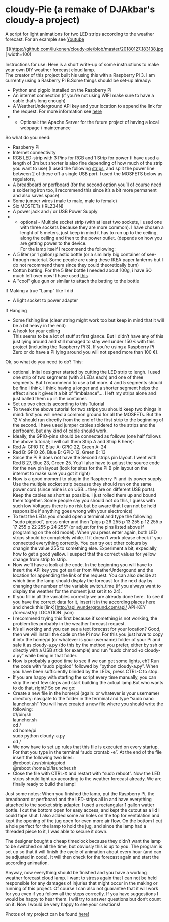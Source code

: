 # cloudy-Pie (a remake of DJAkbar's cloudy-a project)
A  script for light animations for two LED strips according to the weather forecast. For an example see [Youtube](https://www.youtube.com/watch?v=DNXssI4LuMc)  

![](https://github.com/liukonen/cloudy-pie/blob/master/20180127_183138.jpg | width=100)

Instructions for use: 
Here is a short write-up of some instructions to make your own DIY weather forecast cloud lamp.  
The creator of this project built his using this with a Raspberry Pi 3. I am currently using a Rasberry Pi B.Some things should be set-up already:  
+ Python and pigpio installed on the Raspberry Pi  
+ An internet connection (if you’re not using WIFI make sure to have a cable that’s long enough)  
+ A WeatherUnderground API key and your location to append the link for the request. For more information see [here](https://github.com/InitialState/wunderground-sensehat/wiki/Part-1.-How-to-Use-the-Wunderground-API)
+ - Optional: the Apache Server for the future project of having a local webpage / maintenance 

So what do you need:  
+ Raspberry Pi 
+ Internet connectivity 
+ RGB LED-strip with 3 Pins for RGB and 1 Strip for power (I have used a length of 3m but shorter is also fine depending of how much of the strip you want to use) (I used the following [strips](https://www.amazon.com/gp/product/B073NXF8B7/ref=oh_aui_detailpage_o06_s00?ie=UTF8&psc=1), and split the power line between 2 of these off a single USB port. I used the MOSFETS below as regulators,  
+ A breadboard or perfboard (for the second option you’ll of course need a soldering iron too, I recommend this since it’s a bit more permanent and also saves space)
+ Some jumper wires (male to male, male to female)  
+ Six MOSFETs (IRLZ34N)  
+ A power jack and / or USB Power Supply  
+ - optional - Multiple socket strip (with at least two sockets, I used one with three sockets because they are more common). I have chosen a lenght of 5 meters, just keep in mind it has to run up to the ceiling, along the ceiling and then to the power outlet. (depends on how you are getting power to the device.  
For the lamp itself I recommend the following:  
+ A 5 liter (or 1 gallon) plastic bottle (or a similarly big container of see-through material. Some people are using these IKEA paper lanterns but I do not recommend them since they could theoretically burn)  
+ Cotton batting. For the 5 liter bottle I needed about 100g, i have SO much left over now! I have used [this](https://www.idee-shop.com/shop/de/dieprodukte/Basteln/Bastelmaterial/FuellmaterialFell/Fuellwatteweiss250g.html)  
+ A "cool" glue gun or similar to attach the batting to the bottle  

If Making a true "Lamp" like I did
+ A light socket to power adapter


If Hanging
+ Some fishing line (clear string might work too but keep in mind that it will be a bit heavy in the end)  
+ A hook for your ceiling  
This seems to be a lot of stuff at first glance. But I didn’t have any of this just lying around and still managed to stay well under 150 € with this project (including the Raspberry Pi 3). If you’re using a Raspberry Pi Zero or do have a Pi lying around you will not spend more than 100 €).  

Ok, so what do you need to do? This:  
+ optional, inital designer started by cutting the LED strip to lengh. I used one strip of two segments (with 3 LEDs each) and one of three segments. But I recommend to use a bit more. 4 and 5 segments should be fine I think. I think having a longer and a shorter segment helps the effect since it gives it a bit of “imbalance”.... I left my strips alone and just balled them up in the container.
+ Set up two circuits according to this [Tutorial](http://popoklopsi.github.io/RaspberryPi-LedStrip/#!/)
+ To tweak the above tutorial for two strips you should keep two things in mind: first you will need a common ground for all the MOSFETs. But the 12 V should run directly from the end of the first strip to the beginning of the second. I have used jumper cables soldered to the strips and the perfboard, but any kind of cable should work.  
+ Ideally, the GPIO-pins should be connected as follows (one half follows the above tutorial; I will call them Strip A and Strip B here):  
+ Red A: GPIO 17, Blue A: GPIO 22, Green A: 24  
+ Red B: GPIO 26, Blue B: GPIO 12, Green B: 13
+ Since the Pi B does not have the Second strips pin layout. I went with Red B 27, Blue 23, Green 25. You'll also have to adjust the source code for the new pin layout (look for sites for the Pi B pin layout on the internet to make sure you got it right)
+ Now is a good moment to plug in the Raspberry Pi and its power supply. Use the multiple socket strip because they should run on the same power cord (since mine is on USB... they are on different USB ports). Keep the cables as short as possible. I just rolled them up and bound them together. Some people say you should not do this, I guess with such low Voltages there is no risk but be aware that I can not be held responsible if anything goes wrong with your electronics)  
+ To test the LEDs you should open a terminal and type the following “sudo pigpiod”, press enter and then “pigs p 26 255 p 13 255 p 12 255 p 17 255 p 22 255 p 24 255” (or adjust for the pins listed above if programing on the old model). When you press enter again, both LED strips should be completely white. If it doesn’t work please check if you connected everything correctly. You can try out other colours by changin the value 255 to something else. Experiment a bit, expecially how to get a good yellow. I suspect that the correct values for yellow change from strip to strip.  
+ Now we’ll have a look at the code. In the beginning you will have to insert the API key you got earlier from WeatherUndergound and the location for appending the link of the request. You can also decide at which time the lamp should display the forecast for the next day by changing the number of the variable switch_time (if you always want to display the weather for the moment just set it to 24).  
+ If you fill in all the variables correctly we are already done here. To see if you have the correct data for it, insert it in the according places here and check this [link](http://api.wunderground.com/api/ API-KEY /forecast/q/ LOCATION .json)  
+ I recommend trying this first because if something is not working, the problem lies probably in the weather forecast request.  
+ It’s all working and you can see a text forecast for your location? Good, then we will install the code on the Pi now. For this you just have to copy it into the home/pi (or whatever is your username) folder of your Pi and safe it as cloudy-a.py (do this by the method you prefer, either by ssh or directly with a USB stick for example) and run “sudo chmod +x cloudy-a.py” while being in that folder.  
+ Now is probably a good time to see if we can get some lights, eh? Run the code with “sudo pigpiod” followed by “python cloudy-a.py”. When you have been sufficiently blinded by the LEDs, press CTRL-C to stop.  
+ If you are happy with starting the script every time manually, you can skip the next few steps and start building the actual lamp.But who wants to do that, right? So on we go:  
+ Create a new file in the home/pi (again: or whatever is your username) directory: navigate to the folder in the terminal and type “sudo nano launcher.sh” You will have created a new file where you should write the following:  
    #!/bin/sh  
    launcher.sh  
	    cd /  
	    cd home/pi  
	    sudo python cloudy-a.py  
	    cd /  
+ We now have to set up rules that this file is executed on every startup. For that you type in the terminal “sudo crontab -e”. At the end of the file insert the following two lines:  
	    @reboot /usr/bin/pigpiod  
	    @reboot /home/pi/launcher.sh    
+ Close the file with CTRL-X and restart with “sudo reboot”. Now the LED strips should light up according to the weather forecast already. We are finally ready to build the lamp!  

Just some notes: When you finished the lamp, put the Raspberry Pi, the breadboard or perfboard and the LED-strips all in and have everything attached to the socket strip adapter.  I used a rectangular 1 gallon watter bottle. I cut the bottom open for easy access, and kept the cutout as a lid I could tape shut. I also added some air holes on the top for ventalation and kept the opening of the jug open for even more air flow. On the bottom I cut a hole perfect for the lamp to hold the jug, and since the lamp had a threaded piece to it, I was able to secure it down.

The designer bought a cheap timeclock because they didn’t want the lamp to be switched on all the time, but obviusly this is up to you. The program is set up so that it will finish the cycle of animation about every hour (and can be adjusted in code). It will then check for the forecast again and start the according animation. 

Anyway, now everything should be finished and you have a working weather forecast cloud lamp. I want to stress again that I can not be held responsible for any damages of injuries that might occur in the making or running of this project. Of course I can also not guarantee that it will work for you even if you follow all the steps correctly. If you have suggestions I would be happy to hear them. I will try to answer questions but don’t count on it. Now I would be very happy to see your creations!  


Photos of my project can be found [here!](https://photos.app.goo.gl/HpOL2VZhOtbpGhuh1)
